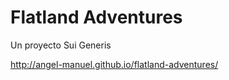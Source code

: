 Flatland Adventures
===================

Un proyecto Sui Generis

http://angel-manuel.github.io/flatland-adventures/

